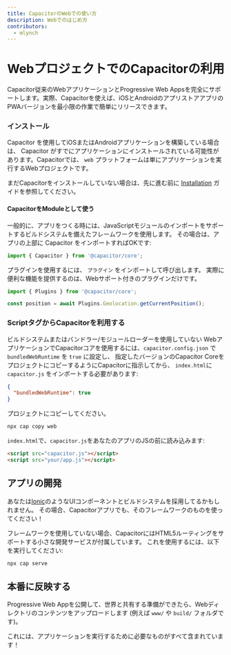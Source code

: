 ```yaml
---
title: CapacitorのWebでの使い方
description: Webでのはじめ方
contributors:
  - mlynch
---
```


# WebプロジェクトでのCapacitorの利用

Capacitor従来のWebアプリケーションとProgressive Web Appsを完全にサポートします。実際、Capacitorを使えば、iOSとAndroidのアプリストアアプリのPWAバージョンを最小限の作業で簡単にリリースできます。

### インストール

Capacitor を使用してiOSまたはAndroidアプリケーションを構築している場合は、 Capacitor がすでにアプリケーションにインストールされている可能性があります。Capacitorでは、 `web` プラットフォームは単にアプリケーションを実行するWebプロジェクトです。

まだCapacitorをインストールしていない場合は、先に進む前に [Installation](/docs/getting-started/) ガイドを参照してください。

#### CapacitorをModuleとして使う

一般的に、アプリをつくる時には、JavaScriptモジュールのインポートをサポートするビルドシステムを備えたフレームワークを使用します。
その場合は、アプリの上部に Capacitor をインポートすればOKです:

```typescript
import { Capacitor } from '@capacitor/core';
```

プラグインを使用するには、 `プラグイン` をインポートして呼び出します。
実際に便利な機能を提供するのは、Webサポート付きのプラグインだけです。

```typescript
import { Plugins } from '@capacitor/core';

const position = await Plugins.Geolocation.getCurrentPosition();
```

### ScriptタグからCapacitorを利用する

ビルドシステムまたはバンドラー/モジュールローダーを使用していない
WebアプリケーションでCapacitorコアを使用するには、`capacitor.config.json` で `bundledWebRuntime` を `true` に設定し、
指定したバージョンのCapacitor CoreをプロジェクトにコピーするようにCapacitorに指示してから、
`index.html`に`capacitor.js` をインポートする必要があります:

```json
{
  "bundledWebRuntime": true
}
```

プロジェクトにコピーしてください。

```bash
npx cap copy web
```

`index.html`で、`capacitor.js`をあなたのアプリのJSの前に読み込みます:

```html
<script src="capacitor.js"></script>
<script src="your/app.js"></script>
```

## アプリの開発

あなたは[Ionic](https://ionicframework.com/)のようなUIコンポーネントとビルドシステムを採用してるかもしれません。
その場合、Capacitorアプリでも、そのフレームワークのものを使ってください！

フレームワークを使用していない場合、CapacitorにはHTML5ルーティングをサポートする小さな開発サービスが付属しています。
これを使用するには、以下を実行してください:

```bash
npx cap serve
```

## 本番に反映する

Progressive Web Appを公開して、世界と共有する準備ができたら、Webディレクトリのコンテンツをアップロードします
(例えば `www/` や `build/` フォルダです)。

これには、アプリケーションを実行するために必要なものがすべて含まれています！
